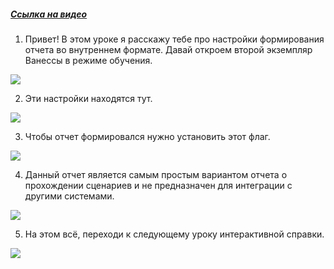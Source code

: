 ﻿##### [Ссылка на видео](https://youtu.be/XDpnFlT1kp4)

001. Привет! В этом уроке я расскажу тебе про настройки формирования отчета во внутреннем формате. Давай откроем второй экземпляр Ванессы в режиме обучения.

![](https://vanessa-files.do.bit-erp.ru/Doc/1.2.040.1/MD/Глава02/images/000_ЗакладкаСервисОтчетыОЗапускеСценариевВнутреннийФормат.png)

002. Эти настройки находятся тут.

![](https://vanessa-files.do.bit-erp.ru/Doc/1.2.040.1/MD/Глава02/images/009_ЗакладкаСервисОтчетыОЗапускеСценариевВнутреннийФормат.png)

003. Чтобы отчет формировался нужно установить этот флаг.

![](https://vanessa-files.do.bit-erp.ru/Doc/1.2.040.1/MD/Глава02/images/014_ЗакладкаСервисОтчетыОЗапускеСценариевВнутреннийФормат.png)

004. Данный отчет является самым простым вариантом отчета о прохождении сценариев и не предназначен для интеграции с другими системами.

![](https://vanessa-files.do.bit-erp.ru/Doc/1.2.040.1/MD/Глава02/images/020_ЗакладкаСервисОтчетыОЗапускеСценариевВнутреннийФормат.png)

005. На этом всё, переходи к следующему уроку интерактивной справки.

![](https://vanessa-files.do.bit-erp.ru/Doc/1.2.040.1/MD/Глава02/images/021_ЗакладкаСервисОтчетыОЗапускеСценариевВнутреннийФормат.png)
